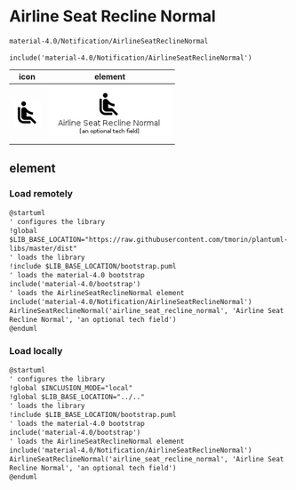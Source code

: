# Airline Seat Recline Normal

```text
material-4.0/Notification/AirlineSeatReclineNormal
```

```text
include('material-4.0/Notification/AirlineSeatReclineNormal')
```

|icon|element|
|---|---|
|![](AirlineSeatReclineNormal.png)|![](AirlineSeatReclineNormal.element.png)|



## element
### Load remotely
```plantuml
@startuml
' configures the library
!global $LIB_BASE_LOCATION="https://raw.githubusercontent.com/tmorin/plantuml-libs/master/dist"
' loads the library
!include $LIB_BASE_LOCATION/bootstrap.puml
' loads the material-4.0 bootstrap
include('material-4.0/bootstrap')
' loads the AirlineSeatReclineNormal element
include('material-4.0/Notification/AirlineSeatReclineNormal')
AirlineSeatReclineNormal('airline_seat_recline_normal', 'Airline Seat Recline Normal', 'an optional tech field')
@enduml
```
### Load locally
```plantuml
@startuml
' configures the library
!global $INCLUSION_MODE="local"
!global $LIB_BASE_LOCATION="../.."
' loads the library
!include $LIB_BASE_LOCATION/bootstrap.puml
' loads the material-4.0 bootstrap
include('material-4.0/bootstrap')
' loads the AirlineSeatReclineNormal element
include('material-4.0/Notification/AirlineSeatReclineNormal')
AirlineSeatReclineNormal('airline_seat_recline_normal', 'Airline Seat Recline Normal', 'an optional tech field')
@enduml
```

